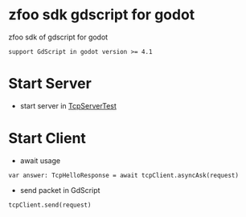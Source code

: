 # zfoo sdk gdscript for godot

zfoo sdk of gdscript for godot

```
support GdScript in godot version >= 4.1
```

# Start Server

- start server
  in [TcpServerTest](https://github.com/zfoo-project/zfoo/blob/main/net/src/test/java/com/zfoo/net/core/tcp/server/TcpServerTest.java)

# Start Client

- await usage

```
var answer: TcpHelloResponse = await tcpClient.asyncAsk(request)
```

- send packet in GdScript

```
tcpClient.send(request)
```
